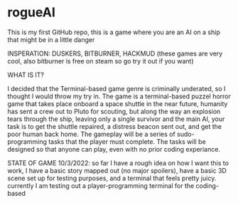 # rogueAI
This is my first GitHub repo, this is a game where you are an AI on a ship that might be in a little danger

INSPERATION: DUSKERS, BITBURNER, HACKMUD (these games are very cool, also bitburner is free on steam so go try it out if you want)

WHAT IS IT?

I decided that the Terminal-based game genre is criminally underated, so I thought I would throw my try in. The game is a terminal-based puzzel horror game that takes place onboard a space shuttle in the near future, humanity has sent a crew out to Pluto for scouting, but along the way an explosion tears through the ship, leaving only a single survivor and the main AI, your task is to get the shuttle repaired, a distress beacon sent out, and get the poor human back home. The gameplay will be a series of sudo-programming tasks that the player must complete. The tasks will be designed so that anyone can play, even with no prior coding experiance.

STATE OF GAME 10/3/2022: so far I have a rough idea on how I want this to work, I have a basic story mapped out (no major spoilers), have a basic 3D scene set up for testing purposes, and a terminal that feels pretty juicy. currently I am testing out a player-programming terminal for the coding-based
